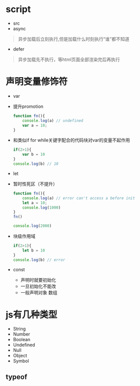# script
 - src
 - async
  > 异步加载后立刻执行,但是加载什么时刻执行“谁”都不知道
 - defer
  > 异步加载先不执行，等html页面全部渲染完后再执行

# 声明变量修饰符
 
 - var
  - 提升promotion 
    ```js
    function fn(){
        console.log(a) // undefined
        var a = 10;
    }
    ```
  - 和类似if for while关键字配合的代码块对var的变量不起作用
    ```js
    if(2>1){
        var b = 10
    }
    console.log(b) // 10
    ```
 - let
  - 暂时性死区（不提升）
    ```js
    function fn(){
        console.log(a) // error can't access a before init
        let a = 10;
        console.log(1000)
    }
    fn()

    console.log(2000)
    ```
  - 块级作用域
    ```js
    if(2>1){
        let b = 10
    }
    console.log(b) // error
    ```

 - const
  
   - 声明时就要初始化
   - 一旦初始化不能改
   - 一般声明对象 数组
 
  
# js有几种类型

 - String
 - Number
 - Boolean
 - Undefined
 - Null
 - Object
 - Symbol

 ## typeof 